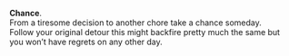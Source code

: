 **Chance**.  
From a tiresome decision to another chore take a chance someday.  
Follow your original detour this might backfire pretty much the same but you won’t have regrets on any other day.  

